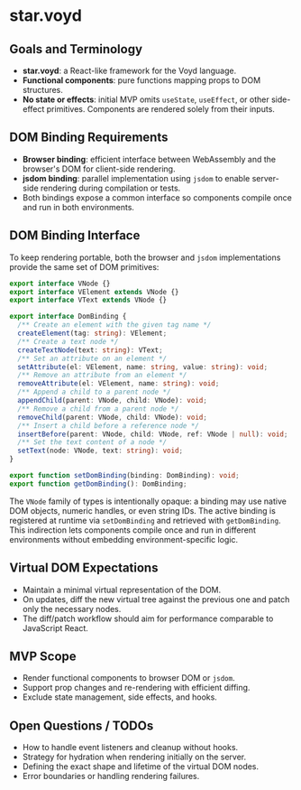 # star.voyd

## Goals and Terminology

- **star.voyd**: a React-like framework for the Voyd language.
- **Functional components**: pure functions mapping props to DOM structures.
- **No state or effects**: initial MVP omits `useState`, `useEffect`, or other side-effect primitives. Components are rendered solely from their inputs.

## DOM Binding Requirements

- **Browser binding**: efficient interface between WebAssembly and the browser's DOM for client-side rendering.
- **jsdom binding**: parallel implementation using `jsdom` to enable server-side rendering during compilation or tests.
- Both bindings expose a common interface so components compile once and run in both environments.

## DOM Binding Interface

To keep rendering portable, both the browser and `jsdom` implementations provide the same set of DOM primitives:

```ts
export interface VNode {}
export interface VElement extends VNode {}
export interface VText extends VNode {}

export interface DomBinding {
  /** Create an element with the given tag name */
  createElement(tag: string): VElement;
  /** Create a text node */
  createTextNode(text: string): VText;
  /** Set an attribute on an element */
  setAttribute(el: VElement, name: string, value: string): void;
  /** Remove an attribute from an element */
  removeAttribute(el: VElement, name: string): void;
  /** Append a child to a parent node */
  appendChild(parent: VNode, child: VNode): void;
  /** Remove a child from a parent node */
  removeChild(parent: VNode, child: VNode): void;
  /** Insert a child before a reference node */
  insertBefore(parent: VNode, child: VNode, ref: VNode | null): void;
  /** Set the text content of a node */
  setText(node: VNode, text: string): void;
}

export function setDomBinding(binding: DomBinding): void;
export function getDomBinding(): DomBinding;
```

The `VNode` family of types is intentionally opaque: a binding may use native DOM objects, numeric handles, or even string IDs. The active binding is registered at runtime via `setDomBinding` and retrieved with `getDomBinding`. This indirection lets components compile once and run in different environments without embedding environment-specific logic.

## Virtual DOM Expectations

- Maintain a minimal virtual representation of the DOM.
- On updates, diff the new virtual tree against the previous one and patch only the necessary nodes.
- The diff/patch workflow should aim for performance comparable to JavaScript React.

## MVP Scope

- Render functional components to browser DOM or `jsdom`.
- Support prop changes and re-rendering with efficient diffing.
- Exclude state management, side effects, and hooks.

## Open Questions / TODOs

- How to handle event listeners and cleanup without hooks.
- Strategy for hydration when rendering initially on the server.
- Defining the exact shape and lifetime of the virtual DOM nodes.
- Error boundaries or handling rendering failures.
